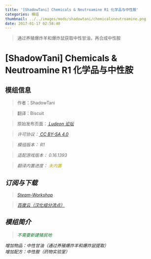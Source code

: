 ```yaml
---
title: '[ShadowTani] Chemicals & Neutroamine R1 化学品与中性胺'
categories: 模组
thumbnail: ../../images/mods/shadowtani/chemicalsneutroamine.png
date: 2017-01-17 02:58:40
---
```


> 通过养殖爆炸羊和爆炸鼠获取中性甘油，再合成中性胺

<!--more-->

# [ShadowTani] Chemicals & Neutroamine R1 化学品与中性胺

## 模组信息

> 作者：ShadowTani

> 翻译：Biscuit

> 原始发布页面：<a href="https://ludeon.com/forums/index.php?topic=26108.0"><i class="fa fa-link" aria-hidden="true" /> Ludeon 论坛</a>

> 许可协议：<a href="https://creativecommons.org/licenses/by-sa/4.0/" ><i class="fa fa-balance-scale" aria-hidden="true" /> CC BY-SA 4.0</a>

> 模组版本：<i class="fa fa-puzzle-piece" aria-hidden="true"> R1</i>

> 适配游戏版本：<i class="fa fa-tag" aria-hidden="true"> 0.16.1393</i>

> 翻译内置进度：<i class="fa fa-exclamation-circle" aria-hidden="true" title="未内置，请从汉化组分流点下载" style="color:#b7aa00"> 未内置</i>
<!--<i class="fa fa-check-circle" aria-hidden="true" title="翻译已内置于原作者的模组，可直接从Steam创意工坊订阅" style="color:#097c25"> 已内置</i>-->

## 订阅与下载

> <a href="http://steamcommunity.com/sharedfiles/filedetails/?id=765351437"><i class="fa fa-steam-square" aria-hidden="true" /> Steam-Workshop</a>

> <a href="http://pan.baidu.com/s/1miuLjDm"><i class="fa fa-paw" aria-hidden="true" /> 百度云（汉化组分流点）</a>

## 模组简介

> <i class="fa fa-check-circle" aria-hidden="true" style="color:#097c25"> 不需要新建殖民地</i>

增加物品：中性甘油（通过养殖爆炸羊和爆炸鼠提取）  
增加配方：中性胺（药物实验室）